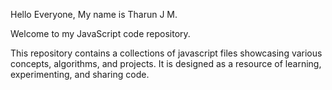 Hello Everyone, My name is Tharun J M.

Welcome to my JavaScript code repository.

This repository contains a collections of javascript files showcasing various concepts, algorithms, and projects. It is designed as a resource of learning, experimenting, and sharing code.
